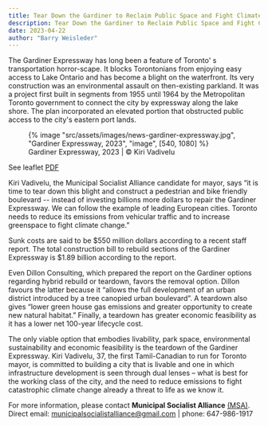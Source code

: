 ```yaml
---
title: Tear Down the Gardiner to Reclaim Public Space and Fight Climate Change
description: Tear Down the Gardiner to Reclaim Public Space and Fight Climate Change
date: 2023-04-22
author: "Barry Weisleder"
---
```


The Gardiner Expressway has long been a feature of Toronto' s transportation horror-scape. It blocks Torontonians from enjoying easy access to Lake Ontario and has become a blight on the waterfront. Its very construction was an environmental assault on then-existing parkland. It was a project first built in segments from 1955 until 1964 by the Metropolitan Toronto government to connect the city by expressway along the lake shore. The plan incorporated an elevated portion that obstructed public access to the city's eastern port lands.

<!-- excerpt -->

<figure>
{% image "src/assets/images/news-gardiner-expressway.jpg", "Gardiner Expressway, 2023", "image", [540, 1080] %}
<figcaption>Gardiner Expressway, 2023 | © Kiri Vadivelu</figcaption>
</figure>

See leaflet [PDF](https://kiri-vadivelu.ca/assets/docs/socialist_mayor_leaflet_gardiner.pdf)

Kiri Vadivelu, the Municipal Socialist Alliance candidate for mayor, says “it is time to tear down this blight and construct a pedestrian and bike friendly boulevard -- instead of investing billions more dollars to repair the Gardiner Expressway. We can follow the example of leading European cities. Toronto needs to reduce its emissions from vehicular traffic and to increase greenspace to fight climate change.”

Sunk costs are said to be $550 million dollars according to a recent staff report. The total construction bill to rebuild sections of the Gardiner Expressway is $1.89 billion according to the report.

Even Dillon Consulting, which prepared the report on the Gardiner options regarding hybrid rebuild or teardown, favors the removal option. Dillon favours the latter because it “allows the full development of an urban district introduced by a tree canopied urban boulevard”. A teardown also gives “lower green house gas emissions and greater opportunity to create new natural habitat.” Finally, a teardown has greater economic feasibility as it has a lower net 100-year lifecycle cost.

The only viable option that embodies livability, park space, environmental sustainability and economic feasibility is the teardown of the Gardiner Expressway. Kiri Vadivelu, 37, the first Tamil-Canadian to run for Toronto mayor, is committed to building a city that is livable and one in which infrastructure development is seen through dual lenses – what is best for the working class of the city, and the need to reduce emissions to fight catastrophic climate change already a threat to life as we know it.

For more information, please contact **Municipal Socialist Alliance** [(MSA)](https://municipal.socialistalliance.ca/). Direct email: municipalsocialistalliance@gmail.com | phone: 647-986-1917
